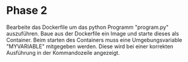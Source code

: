 # Phase 2

Bearbeite das Dockerfile um das python Programm "program.py" auszuführen. Baue aus der Dockerfile ein Image und starte dieses als Container. Beim starten des Containers muss eine Umgebungsvariable "MYVARIABLE" mitgegeben werden. Diese wird bei einer korrekten Ausführung in der Kommandozeile angezeigt.